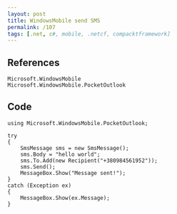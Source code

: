 ```yaml
---
layout: post
title: WindowsMobile send SMS
permalink: /107
tags: [.net, c#, mobile, .netcf, compacktframework]
---
```


References
----------

    Microsoft.WindowsMobile
    Microsoft.WindowsMobile.PocketOutlook

Code
----

    using Microsoft.WindowsMobile.PocketOutlook;

    try
    {
        SmsMessage sms = new SmsMessage();
        sms.Body = "hello world";
        sms.To.Add(new Recipient("+380984561952"));
        sms.Send();
        MessageBox.Show("Message sent!");
    }
    catch (Exception ex)
    {
        MessageBox.Show(ex.Message);
    }
